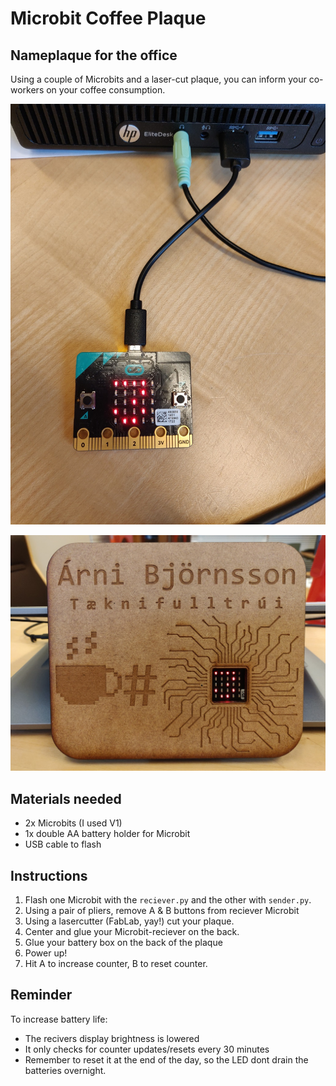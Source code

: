 # Microbit Coffee Plaque

## Nameplaque for the office

Using a couple of Microbits and a laser-cut plaque, you can inform your co-workers on your coffee consumption. 

![Sender on desk](desk.jpg "Sender on desk")

![Plaque facing co-workers](plaque.jpg "Plaque facing co-workers")

## Materials needed

- 2x Microbits (I used V1)
- 1x double AA battery holder for Microbit
- USB cable to flash

## Instructions

1. Flash one Microbit with the `reciever.py` and the other with `sender.py`. 
2. Using a pair of pliers, remove A & B buttons from reciever Microbit
3. Using a lasercutter (FabLab, yay!) cut your plaque. 
4. Center and glue your Microbit-reciever on the back. 
5. Glue your battery box on the back of the plaque
6. Power up!
7. Hit A to increase counter, B to reset counter. 

## Reminder

To increase battery life:
- The recivers display brightness is lowered
- It only checks for counter updates/resets every 30 minutes
- Remember to reset it at the end of the day, so the LED dont drain the batteries overnight. 

